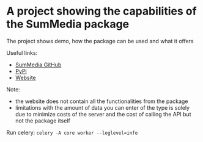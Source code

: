 # A project showing the capabilities of the SumMedia package

The project shows demo, how the package can be used and what it offers

Useful links:
- [SumMedia GitHub](https://github.com/Sebastvin/summedia)
- [PyPi](https://pypi.org/project/summedia/)
- [Website](https://www.summedia.online/)



Note:
- the website does not contain all the functionalities from the package
- limitations with the amount of data you can enter of the type is solely due to minimize costs of the server and the cost of calling the API but not the package itself

Run celery:
```celery -A core worker --loglevel=info```